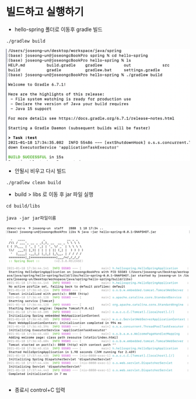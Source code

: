 # 빌드하고 실행하기

* hello-spring 폴더로 이동후 gradle 빌드
~~~
./gradlew build
~~~

![img3](./img/img3.png)

* 안될시 비우고 다시 빌드
~~~
./gradlew clean build
~~~

* build > libs 로 이동 후 jar 파일 실행
~~~
cd build/libs

java -jar jar파일이름
~~~

![img4](./img/img4.png)

* 종료시 control+C 입력

